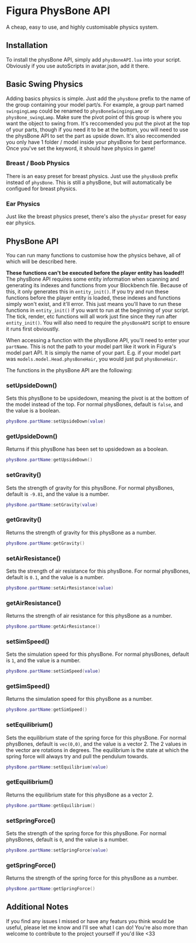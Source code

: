 # Figura PhysBone API
A cheap, easy to use, and highly customisable physics system.
## Installation 
To install the physBone API, simply add `physBoneAPI.lua` into your script. Obviously if you use autoScripts in avatar.json, add it there.
## Basic Swing Physics
Adding basics physics is simple. Just add the `physBone` prefix to the name of the group containing your model part/s. For example, a group part named `swingingLamp` could be renamed to `physBoneSwingingLamp` or `physBone_swingLamp`. Make sure the pivot point of this group is where you want the object to swing from. It's reccomended you put the pivot at the top of your parts, though if you need it to be at the bottom, you will need to use the physBone API to set the part as upside down. It's also reccomended you only have 1 folder / model inside your physBone for best performance. Once you've set the keyword, it should have physics in game!
### Breast / Boob Physics
There is an easy preset for breast physics. Just use the `physBoob` prefix instead of `physBone`. This is still a physBone, but will automatically be configued for breast physics.
### Ear Physics
Just like the breast physics preset, there's also the `physEar` preset for easy ear physics.
## PhysBone API
You can run many functions to customise how the physics behave, all of which will be described here.

**These functions can't be executed before the player entity has loaded!!**
The physBone API requires some entity information when scanning and generating its indexes and functions from your Blockbench file. Because of this, it only generates this in `entity_init()`. If you try and run these functions before the player entity is loaded, these indexes and functions simply won't exist, and it'll error. This just means you'll have to run these functions in `entity_init()` if you want to run at the beginning of your script. The tick, render, etc functions will all work just fine since they run after `entity_init()`. You will also need to require the `physBoneAPI` script to ensure it runs first obvioustly.

When accessing a function with the physBone API, you'll need to enter your `partName`. This is not the path to your model part like it work in Figura's model part API. It is simply the name of your part. E.g. if your model part was `models.model.Head.physBoneHair`, you would just put `physBoneHair`. 

The functions in the physBone API are the following:
### setUpsideDown()
Sets this physBone to be upsidedown, meaning the pivot is at the bottom of the model instead of the top. For normal physBones, default is `false`, and the value is a boolean.
```lua
physBone.partName:setUpsideDown(value)
```
### getUpsideDown()
Returns if this physBone has been set to upsidedown as a boolean.
```lua
physBone.partName:getUpsideDown()
```
### setGravity()
Sets the strength of gravity for this physBone. For normal physBones, default is `-9.81`, and the value is a number.
```lua
physBone.partName:setGravity(value)
```
### getGravity()
Returns the strength of gravity for this physBone as a number.
```lua
physBone.partName:getGravity()
```
### setAirResistance()
Sets the strength of air resistance for this physBone. For normal physBones, default is `0.1`, and the value is a number.
```lua
physBone.partName:setAirResistance(value)
```
### getAirResistance()
Returns the strength of air resistance for this physBone as a number.
```lua
physBone.partName:getAirResistance()
```
### setSimSpeed()
Sets the simulation speed for this physBone. For normal physBones, default is `1`, and the value is a number.
```lua
physBone.partName:setSimSpeed(value)
```
### getSimSpeed()
Returns the simulation speed for this physBone as a number.
```lua
physBone.partName:getSimSpeed()
```
### setEquilibrium()
Sets the equilibrium state of the spring force for this physBone. For normal physBones, default is `vec(0,0)`, and the value is a vector 2. The 2 values in the vector are rotations in degrees. The equilibrium is the state at which the spring force will always try and pull the pendulum towards.
```lua
physBone.partName:setEquilibrium(value)
```
### getEquilibrium()
Returns the equilibrium state for this physBone as a vector 2.
```lua
physBone.partName:getEquilibrium()
```
### setSpringForce()
Sets the strength of the spring force for this physBone. For normal physBones, default is `0`, and the value is a number.
```lua
physBone.partName:setSpringForce(value)
```
### getSpringForce()
Returns the strength of the spring force for this physBone as a number.
```lua
physBone.partName:getSpringForce()
```

## Additional Notes
If you find any issues I missed or have any featurs you think would be useful, please let me know and I'll see what I can do! You're also more than welcome to contribute to the project yourself if you'd like <33
